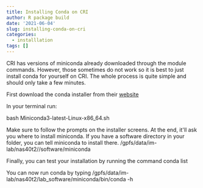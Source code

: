 ```yaml
---
title: Installing Conda on CRI
author: R package build
date: '2021-06-04'
slug: installing-conda-on-cri
categories:
  - installlation
tags: []
---
```


CRI has versions of miniconda already downloaded through the module commands. However, those sometimes do not work so it is best to just install conda for yourself on CRI. The whole process is quite simple and should only take a few minutes.

First download the conda installer from their [website](https://docs.conda.io/en/latest/miniconda.html) 

In your terminal run:

  bash Miniconda3-latest-Linux-x86_64.sh
  

Make sure to follow the prompts on the installer screens. At the end, it'll ask you where to install miniconda. If you have a software directory in your folder, you can tell miniconda to install there.
  /gpfs/data/im-lab/nas40t2/<name>/software/miniconda

Finally, you can test your installation by running the command 
  conda list

You can now run conda by typing 
  /gpfs/data/im-lab/nas40t2/lab_software/miniconda/bin/conda -h